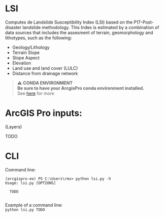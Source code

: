 # LSI

Computes de Landslide Susceptibility Index (LSI) based on the P17-Post-disaster landslide methodology. 
This Index is estimated by a combination of data sources that includes the assesment of terrain, geomorphology and lithotypes, such as the following:

* Geology/Lithology
* Terrain Slope
* Slope Aspect
* Elevation
* Land use and land cover (LULC)
* Distance from drainage network

> :warning: **CONDA ENVIRONMENT**  
> **Be sure to have your ArcgisPro conda environment installed.**  
> See [here](https://lab.egeos-services.it/bitbucket/projects/CPP/repos/arcgis-pro-eo/browse) for more 


# ArcGIS Pro inputs:

(Layers)

TODO

# CLI


Command line: 

```
(arcgispro-eo) PS C:\Users\rms> python lsi.py -h
Usage: lsi.py [OPTIONS]

  TODO
  
```

Example of a command line:  
`python lsi.py TODO`


